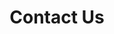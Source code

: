 ---
slug: "contact-us"
title: Contact Us
description: "The Contact Us page that tells you all you need to know to contact us."
---